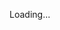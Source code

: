 Loading...
<!---
JaredS04 /JaredS04  is a ✨ special ✨ repository because its `README.md` (this file) appears on your GitHub profile.
You can click the Preview link to take a look at your changes.
--->
